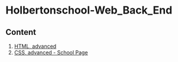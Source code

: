 <h1> Holbertonschool-Web_Back_End </h1>

## Content

1. <a href="https://github.com/carlalap/holbertonschool-web-development/tree/master/html_advanced"> HTML, advanced</a>
2. <a href="https://carlalap.github.io/" title="The outcome of the project" target="_blank">CSS, advanced - School Page</a>
